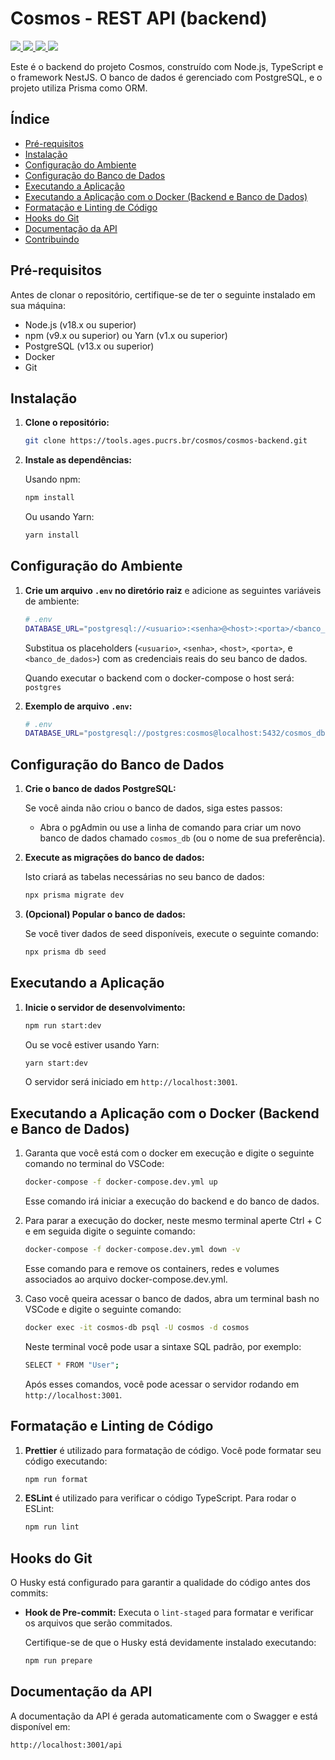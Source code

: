 # Cosmos - REST API (backend)

<a href="https://docs.nestjs.com/first-steps">
    <img src="https://img.shields.io/badge/nestjs-%23E0234E.svg?style=for-the-badge&logo=nestjs&logoColor=white"/>
  </a>

<a href="https://swagger.io/">
    <img src="https://img.shields.io/badge/-Swagger-%23Clojure?style=for-the-badge&logo=swagger&logoColor=white"/>
  </a>

<a href="https://www.prisma.io/">
    <img src="https://img.shields.io/badge/Prisma-3982CE?style=for-the-badge&logo=Prisma&logoColor=white"/>
  </a>

<a href="https://docs.docker.com/">
    <img src="https://img.shields.io/badge/docker-%230db7ed.svg?style=for-the-badge&logo=docker&logoColor=white"/>
  </a>

Este é o backend do projeto Cosmos, construído com Node.js, TypeScript e o framework NestJS. O banco de dados é gerenciado com PostgreSQL, e o projeto utiliza Prisma como ORM.

## Índice

- [Pré-requisitos](#pré-requisitos)
- [Instalação](#instalação)
- [Configuração do Ambiente](#configuração-do-ambiente)
- [Configuração do Banco de Dados](#configuração-do-banco-de-dados)
- [Executando a Aplicação](#executando-a-aplicação)
- [Executando a Aplicação com o Docker (Backend e Banco de Dados)](#executando-a-aplicação-com-o-docker-backend-e-banco-de-dados)
- [Formatação e Linting de Código](#formatação-e-linting-de-código)
- [Hooks do Git](#hooks-do-git)
- [Documentação da API](#documentação-da-api)
- [Contribuindo](#contribuindo)

## Pré-requisitos

Antes de clonar o repositório, certifique-se de ter o seguinte instalado em sua máquina:

- Node.js (v18.x ou superior)
- npm (v9.x ou superior) ou Yarn (v1.x ou superior)
- PostgreSQL (v13.x ou superior)
- Docker
- Git

## Instalação

1. **Clone o repositório:**

   ```bash
   git clone https://tools.ages.pucrs.br/cosmos/cosmos-backend.git
   ```

2. **Instale as dependências:**

   Usando npm:

   ```bash
   npm install
   ```

   Ou usando Yarn:

   ```bash
   yarn install
   ```

## Configuração do Ambiente

1. **Crie um arquivo `.env` no diretório raiz** e adicione as seguintes variáveis de ambiente:

   ```bash
   # .env
   DATABASE_URL="postgresql://<usuario>:<senha>@<host>:<porta>/<banco_de_dados>?schema=public"
   ```

   Substitua os placeholders (`<usuario>`, `<senha>`, `<host>`, `<porta>`, e `<banco_de_dados>`) com as credenciais reais do seu banco de dados.

   Quando executar o backend com o docker-compose o host será: ```postgres```

2. **Exemplo de arquivo `.env`:**

   ```bash
   # .env
   DATABASE_URL="postgresql://postgres:cosmos@localhost:5432/cosmos_db?schema=public"
   ```

## Configuração do Banco de Dados

1. **Crie o banco de dados PostgreSQL:**

   Se você ainda não criou o banco de dados, siga estes passos:
   
   - Abra o pgAdmin ou use a linha de comando para criar um novo banco de dados chamado `cosmos_db` (ou o nome de sua preferência).

2. **Execute as migrações do banco de dados:**

   Isto criará as tabelas necessárias no seu banco de dados:

   ```bash
   npx prisma migrate dev
   ```

3. **(Opcional) Popular o banco de dados:**

   Se você tiver dados de seed disponíveis, execute o seguinte comando:

   ```bash
   npx prisma db seed
   ```

## Executando a Aplicação

1. **Inicie o servidor de desenvolvimento:**

   ```bash
   npm run start:dev
   ```

   Ou se você estiver usando Yarn:

   ```bash
   yarn start:dev
   ```

   O servidor será iniciado em `http://localhost:3001`.

## Executando a Aplicação com o Docker (Backend e Banco de Dados)

1. Garanta que você está com o docker em execução e digite o seguinte comando no terminal do VSCode:

   ```bash
   docker-compose -f docker-compose.dev.yml up
   ```

   Esse comando irá iniciar a execução do backend e do banco de dados.

2. Para parar a execução do docker, neste mesmo terminal aperte Ctrl + C e em seguida digite o seguinte comando:

   ```bash
   docker-compose -f docker-compose.dev.yml down -v
   ```

   Esse comando para e remove os containers, redes e volumes associados ao arquivo docker-compose.dev.yml.

3. Caso você queira acessar o banco de dados, abra um terminal bash no VSCode e digite o seguinte comando:

   ```bash
   docker exec -it cosmos-db psql -U cosmos -d cosmos
   ```   

   Neste terminal você pode usar a sintaxe SQL padrão, por exemplo:

   ```bash
   SELECT * FROM "User";
   ``` 

   Após esses comandos, você pode acessar o servidor rodando em `http://localhost:3001`.

## Formatação e Linting de Código

1. **Prettier** é utilizado para formatação de código. Você pode formatar seu código executando:

   ```bash
   npm run format
   ```

2. **ESLint** é utilizado para verificar o código TypeScript. Para rodar o ESLint:

   ```bash
   npm run lint
   ```

## Hooks do Git

O Husky está configurado para garantir a qualidade do código antes dos commits:

- **Hook de Pre-commit:** Executa o `lint-staged` para formatar e verificar os arquivos que serão commitados.
  
   Certifique-se de que o Husky está devidamente instalado executando:

   ```bash
   npm run prepare
   ```

## Documentação da API

A documentação da API é gerada automaticamente com o Swagger e está disponível em:

```
http://localhost:3001/api
```

